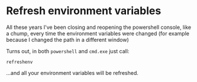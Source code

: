﻿# Refresh environment variables


All these years I've been closing and reopening the powershell console, like a chump, every time the environment variables were changed (for example because I changed the path in a different window)

Turns out, in both `powershell` and `cmd.exe` just call:

    refreshenv

...and all your environment variables will be refreshed.
